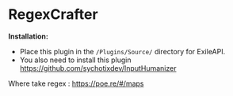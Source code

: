 # RegexCrafter

**Installation:**

* Place this plugin in the ```/Plugins/Source/``` directory for ExileAPI.
* You also need to install this plugin  <https://github.com/sychotixdev/InputHumanizer>

Where take regex : <https://poe.re/#/maps>
